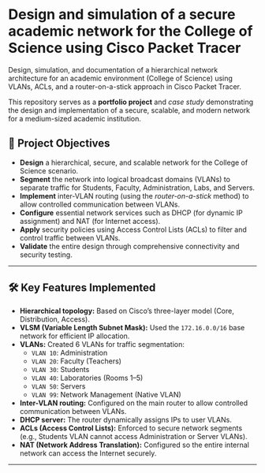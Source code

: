 # Design and simulation of a secure academic network for the College of Science using Cisco Packet Tracer

Design, simulation, and documentation of a hierarchical network architecture for an academic environment (College of Science) using VLANs, ACLs, and a router-on-a-stick approach in Cisco Packet Tracer.

This repository serves as a **portfolio project** and *case study* demonstrating the design and implementation of a secure, scalable, and modern network for a medium-sized academic institution.



## 🎯 Project Objectives

- **Design** a hierarchical, secure, and scalable network for the College of Science scenario.  
- **Segment** the network into logical broadcast domains (VLANs) to separate traffic for Students, Faculty, Administration, Labs, and Servers.  
- **Implement** inter-VLAN routing (using the *router-on-a-stick* method) to allow controlled communication between VLANs.  
- **Configure** essential network services such as DHCP (for dynamic IP assignment) and NAT (for Internet access).  
- **Apply** security policies using Access Control Lists (ACLs) to filter and control traffic between VLANs.  
- **Validate** the entire design through comprehensive connectivity and security testing.
  
---

## 🛠️ Key Features Implemented

- **Hierarchical topology:** Based on Cisco’s three-layer model (Core, Distribution, Access).  
- **VLSM (Variable Length Subnet Mask):** Used the `172.16.0.0/16` base network for efficient IP allocation.  
- **VLANs:** Created 6 VLANs for traffic segmentation:  
  - `VLAN 10`: Administration  
  - `VLAN 20`: Faculty (Teachers)  
  - `VLAN 30`: Students  
  - `VLAN 40`: Laboratories (Rooms 1–5)  
  - `VLAN 50`: Servers  
  - `VLAN 99`: Network Management (Native VLAN)  
- **Inter-VLAN routing:** Configured on the main router to allow controlled communication between VLANs.  
- **DHCP server:** The router dynamically assigns IPs to user VLANs.  
- **ACLs (Access Control Lists):** Enforced to secure network segments (e.g., Students VLAN cannot access Administration or Server VLANs).  
- **NAT (Network Address Translation):** Configured so the entire internal network can access the Internet securely.

---
